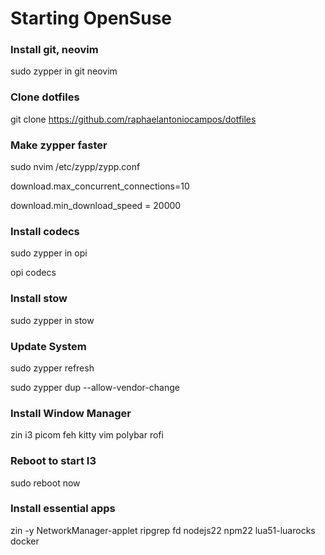 # Starting OpenSuse

### Install git, neovim
sudo zypper in git neovim

### Clone dotfiles
git clone https://github.com/raphaelantoniocampos/dotfiles

### Make zypper faster
sudo nvim /etc/zypp/zypp.conf

download.max_concurrent_connections=10

download.min_download_speed = 20000

### Install codecs
sudo zypper in opi

opi codecs
 
### Install stow
sudo zypper in stow

### Update System
sudo zypper refresh

sudo zypper dup --allow-vendor-change

### Install Window Manager
zin i3 picom feh kitty vim polybar rofi

### Reboot to start I3
sudo reboot now

### Install essential apps
zin -y NetworkManager-applet ripgrep fd nodejs22 npm22 lua51-luarocks docker
